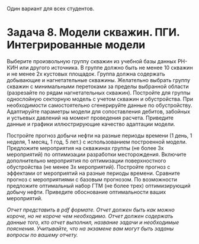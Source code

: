 Один вариант для всех студентов.

# Задача 8. Модели скважин. ПГИ. Интегрированные модели
Выберите произвольную группу скважин из учебной базы данных РН-КИН или другого источника. В группе должно быть не менее 10 скважин и не менее 2х кустовых площадок. Группа должна содержать добывающие и нагнетательные скважины. Желательно выбрать группу скважин с минимальными перетоками за пределы выбранной области (разрезайте по рядам нагнетательных скважин). Постройте для группы однослойную секторную модель с учетом скважин и обустройства. При необходимости самостоятельно сгенерируйте данные по обустройству. Адаптируйте параметры модели для сопоставления дебитов, забойных и устьевых давлений на момент проведения расчета. Приведите данные и графики иллюстрирующие качество адаптации модели.

Постройте прогноз добычи нефти на разные периоды времени (1 день, 1 неделя, 1 месяц, 1 год, 5 лет.) с использованием построенной модели. Предложите мероприятия на скважинах группы (не более 3х мероприятий) по оптимизации разработки месторождения. Включите дополнительно мероприятия по оптимизации поверхностного обустройства (не менее 3х мероприятий). Постройте прогноз с эффектами от мероприятий на разные периоды времени. Сравните прогноз с мероприятиями с базовым прогнозом. По возможности предложите оптимальный набор ГТМ (не более трех) оптимизирующий добычу нефти. Приведите обоснование оптимальности ваших мероприятий.

_Отчет представить в pdf формате. Отчет должен быть как можно короче, но не короче чем необходимо. Отчет должен содержать данные того, кто отчет выполнил, название задачи и необходимые пояснения. Учитывайте, что на экзамене вам могут быть заданы вопросы по вашему отчету._


